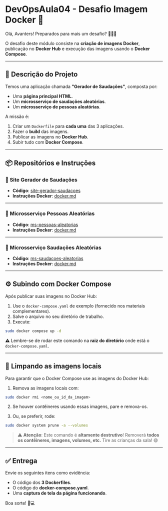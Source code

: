 # DevOpsAula04 - Desafio Imagem Docker 🚀

Olá, Avanters! Preparados para mais um desafio? 🚀🚀🚀

O desafio deste módulo consiste na **criação de imagens Docker**, publicação no **Docker Hub** e execução das imagens usando o **Docker Compose**.

---

## 🧩 Descrição do Projeto

Temos uma aplicação chamada **"Gerador de Saudações"**, composta por:

- Uma **página principal HTML**.
- Um **microsserviço de saudações aleatórias**.
- Um **microsserviço de pessoas aleatórias**.

A missão é:

1. Criar um `Dockerfile` para **cada uma** das 3 aplicações.
2. Fazer o **build** das imagens.
3. Publicar as imagens no **Docker Hub**.
4. Subir tudo com **Docker Compose**.

---

## 📦 Repositórios e Instruções

### 🔹 Site Gerador de Saudações

- **Código**: [site-gerador-saudacoes](https://gitlab.com/avanti-dvp/site-gerador-saudacoes)
- **Instruções Docker**: [docker.md](https://gitlab.com/avanti-dvp/site-gerador-saudacoes/-/blob/main/docs/docker.md?ref_type=heads)

---

### 🔹 Microsserviço Pessoas Aleatórias

- **Código**: [ms-pessoas-aleatorias](https://gitlab.com/avanti-dvp/ms-pessoas-aleatorias)
- **Instruções Docker**: [docker.md](https://gitlab.com/avanti-dvp/ms-pessoas-aleatorias/-/blob/main/docs/docker.md?ref_type=heads)

---

### 🔹 Microsserviço Saudações Aleatórias

- **Código**: [ms-saudacoes-aleatorias](https://gitlab.com/avanti-dvp/ms-saudacoes-aleatorias)
- **Instruções Docker**: [docker.md](https://gitlab.com/avanti-dvp/ms-saudacoes-aleatorias/-/blob/main/docs/docker.md?ref_type=heads)

---

## ⚙️ Subindo com Docker Compose

Após publicar suas imagens no Docker Hub:

1. Use o `docker-compose.yaml` de exemplo (fornecido nos materiais complementares).
2. Salve o arquivo no seu diretório de trabalho.
3. Execute:

```bash
sudo docker compose up -d
````

⚠️ Lembre-se de rodar este comando na **raiz do diretório** onde está o `docker-compose.yaml`.

---

## 🧹 Limpando as imagens locais

Para garantir que o Docker Compose use as imagens do Docker Hub:

1. Remova as imagens locais com:

```bash
sudo docker rmi <nome_ou_id_da_imagem>
```

2. Se houver contêineres usando essas imagens, pare e remova-os.

3. Ou, se preferir, rode:

```bash
sudo docker system prune -a --volumes
```

> ⚠️ **Atenção**: Este comando é **altamente destrutivo**! Removerá **todos os contêineres, imagens, volumes, etc.** Tire as crianças da sala! 😄

---

## ✅ Entrega

Envie os seguintes itens como evidência:

* O código dos **3 Dockerfiles**.
* O código do **docker-compose.yaml**.
* Uma **captura de tela da página funcionando**.

Boa sorte! 🚀💻
